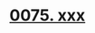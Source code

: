 # [0075. xxx](https://github.com/Tdahuyou/react/tree/main/0075.%20xxx)

<!-- region:toc -->

<!-- endregion:toc -->
